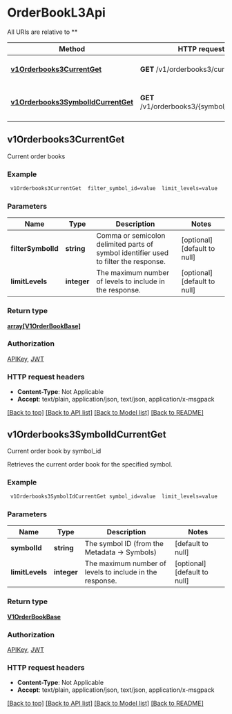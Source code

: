 # OrderBookL3Api

All URIs are relative to **

Method | HTTP request | Description
------------- | ------------- | -------------
[**v1Orderbooks3CurrentGet**](OrderBookL3Api.md#v1Orderbooks3CurrentGet) | **GET** /v1/orderbooks3/current | Current order books
[**v1Orderbooks3SymbolIdCurrentGet**](OrderBookL3Api.md#v1Orderbooks3SymbolIdCurrentGet) | **GET** /v1/orderbooks3/{symbol_id}/current | Current order book by symbol_id



## v1Orderbooks3CurrentGet

Current order books

### Example

```bash
 v1Orderbooks3CurrentGet  filter_symbol_id=value  limit_levels=value
```

### Parameters


Name | Type | Description  | Notes
------------- | ------------- | ------------- | -------------
 **filterSymbolId** | **string** | Comma or semicolon delimited parts of symbol identifier used to filter the response. | [optional] [default to null]
 **limitLevels** | **integer** | The maximum number of levels to include in the response. | [optional] [default to null]

### Return type

[**array[V1OrderBookBase]**](V1OrderBookBase.md)

### Authorization

[APIKey](../README.md#APIKey), [JWT](../README.md#JWT)

### HTTP request headers

- **Content-Type**: Not Applicable
- **Accept**: text/plain, application/json, text/json, application/x-msgpack

[[Back to top]](#) [[Back to API list]](../README.md#documentation-for-api-endpoints) [[Back to Model list]](../README.md#documentation-for-models) [[Back to README]](../README.md)


## v1Orderbooks3SymbolIdCurrentGet

Current order book by symbol_id

Retrieves the current order book for the specified symbol.

### Example

```bash
 v1Orderbooks3SymbolIdCurrentGet symbol_id=value  limit_levels=value
```

### Parameters


Name | Type | Description  | Notes
------------- | ------------- | ------------- | -------------
 **symbolId** | **string** | The symbol ID (from the Metadata -> Symbols) | [default to null]
 **limitLevels** | **integer** | The maximum number of levels to include in the response. | [optional] [default to null]

### Return type

[**V1OrderBookBase**](V1OrderBookBase.md)

### Authorization

[APIKey](../README.md#APIKey), [JWT](../README.md#JWT)

### HTTP request headers

- **Content-Type**: Not Applicable
- **Accept**: text/plain, application/json, text/json, application/x-msgpack

[[Back to top]](#) [[Back to API list]](../README.md#documentation-for-api-endpoints) [[Back to Model list]](../README.md#documentation-for-models) [[Back to README]](../README.md)

